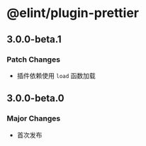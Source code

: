 # @elint/plugin-prettier

## 3.0.0-beta.1

### Patch Changes

- 插件依赖使用 `load` 函数加载

## 3.0.0-beta.0

### Major Changes

- 首次发布
